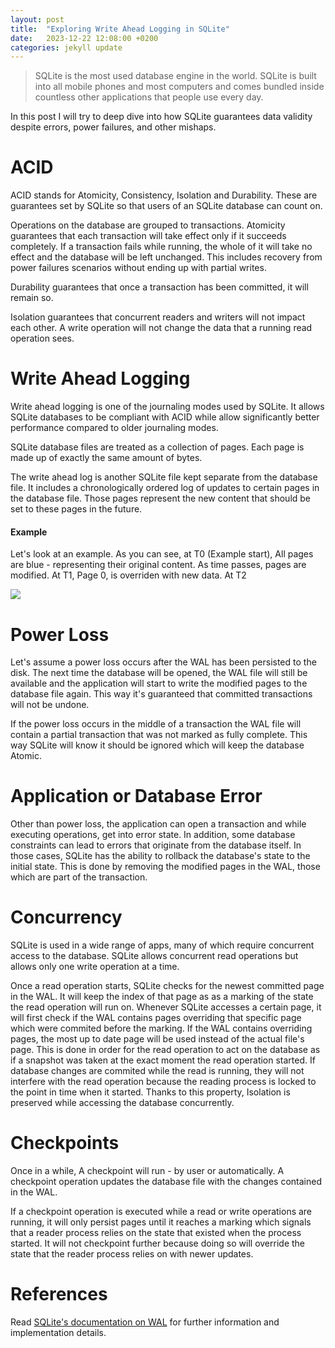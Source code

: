 ```yaml
---
layout: post
title:  "Exploring Write Ahead Logging in SQLite"
date:   2023-12-22 12:08:00 +0200
categories: jekyll update
---
```

<blockquote>SQLite is the most used database engine in the world. SQLite is built into all mobile phones and most computers and comes bundled inside countless other applications that people use every day.</blockquote>
In this post I will try to deep dive into how SQLite guarantees data validity despite errors, power failures, and other mishaps.

<h1>ACID</h1>
ACID stands for Atomicity, Consistency, Isolation and Durability. These are guarantees set by SQLite so that users of an SQLite database can count on.

Operations on the database are grouped to transactions. Atomicity guarantees that each transaction will take effect only if it succeeds completely. If a transaction fails while running, the whole of it will take no effect and the database will be left unchanged. This includes recovery from power failures scenarios without ending up with partial writes.

Durability guarantees that once a transaction has been committed, it will remain so.

Isolation guarantees that concurrent readers and writers will not impact each other. A write operation will not change the data that a running read operation sees.

<h1>Write Ahead Logging</h1>
Write ahead logging is one of the journaling modes used by SQLite. It allows SQLite databases to be compliant with ACID while allow significantly better performance compared to older journaling modes.

SQLite database files are treated as a collection of pages. Each page is made up of exactly the same amount of bytes.

The write ahead log is another SQLite file kept separate from the database file. It includes a chronologically ordered log of updates to certain pages in the database file. Those pages represent the new content that should be set to these pages in the future.

<h4>Example</h4>

Let's look at an example. As you can see, at T0 (Example start), All pages are blue - representing their original content. As time passes, pages are modified. At T1, Page 0, is overriden with new data. At T2

<img src="https://docs.google.com/drawings/d/e/2PACX-1vQi01fFBD3hDG5kV4dGc7WMaGznZ_sBgp0vl-_tNhS5Vy4OmGPpqjJPTfU1BPkTSahiv346lLFIVuZ-/pub?w=1440&amp;h=810">

<h1>Power Loss</h1>
Let's assume a power loss occurs after the WAL has been persisted to the disk. The next time the database will be opened, the WAL file will still be available and the application will start to write the modified pages to the database file again. This way it's guaranteed that committed transactions will not be undone.

If the power loss occurs in the middle of a transaction the WAL file will contain a partial transaction that was not marked as fully complete. This way SQLite will know it should be ignored which will keep the database Atomic.

<h1>Application or Database Error</h1>
Other than power loss, the application can open a transaction and while executing operations, get into error state. In addition, some database constraints can lead to errors that originate from the database itself. In those cases, SQLite has the ability to rollback the database's state to the initial state. This is done by removing the modified pages in the WAL, those which are part of the transaction.

<h1>Concurrency</h1>
SQLite is used in a wide range of apps, many of which require concurrent access to the database. SQLite allows concurrent read operations but allows only one write operation at a time.

Once a read operation starts, SQLite checks for the newest committed page in the WAL. It will keep the index of that page as as a marking of the state the read operation will run on. Whenever SQLite accesses a certain page, it will first check if the WAL contains pages overriding that specific page which were commited before the marking. If the WAL contains overriding pages, the most up to date page will be used instead of the actual file's page. This is done in order for the read operation to act on the database as if a snapshot was taken at the exact moment the read operation started. If database changes are commited while the read is running, they will not interfere with the read operation because the reading process is locked to the point in time when it started. Thanks to this property, Isolation is preserved while accessing the database concurrently.

<h1>Checkpoints</h1>
Once in a while, A checkpoint will run - by user or automatically. A checkpoint operation updates the database file with the changes contained in the WAL.

If a checkpoint operation is executed while a read or write operations are running, it will only persist pages until it reaches a marking which signals that a reader process relies on the state that existed when the process started. It will not checkpoint further because doing so will override the state that the reader process relies on with newer updates.

<h1>References</h1>
Read <a href="https://sqlite.org/wal.html" target="_blank">SQLite's documentation on WAL</a> for further information and implementation details.
